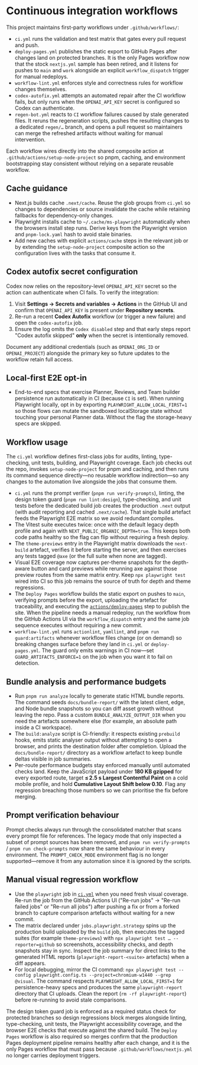 # Continuous integration workflows

This project maintains first-party workflows under `.github/workflows/`:

- `ci.yml` runs the validation and test matrix that gates every pull request and push.
- `deploy-pages.yml` publishes the static export to GitHub Pages after changes land on protected branches. It is the only Pages
  workflow now that the stock `nextjs.yml` sample has been retired, and it listens for pushes to `main` and `work` alongside an
  explicit `workflow_dispatch` trigger for manual redeploys.
- `workflow-lint.yml` enforces style and correctness rules for workflow changes themselves.
- `codex-autofix.yml` attempts an automated repair after the CI workflow fails, but only runs when the `OPENAI_API_KEY` secret is configured so Codex can authenticate.
- `regen-bot.yml` reacts to `CI` workflow failures caused by stale generated files. It reruns the regeneration scripts, pushes the
  resulting changes to a dedicated `regen/…` branch, and opens a pull request so maintainers can merge the refreshed artifacts
  without waiting for manual intervention.

Each workflow wires directly into the shared composite action at `.github/actions/setup-node-project` so pnpm, caching, and environment bootstrapping stay consistent without relying on a separate reusable workflow.

## Cache guidance

- Next.js builds cache `.next/cache`. Reuse the glob groups from `ci.yml` so changes to dependencies or source invalidate the cache while retaining fallbacks for dependency-only changes.
- Playwright installs cache to `~/.cache/ms-playwright` automatically when the browsers install step runs. Derive keys from the Playwright version and `pnpm-lock.yaml` hash to avoid stale binaries.
- Add new caches with explicit `actions/cache` steps in the relevant job or by extending the `setup-node-project` composite action so the configuration lives with the tasks that consume it.

## Codex autofix secret configuration

Codex now relies on the repository-level `OPENAI_API_KEY` secret so the action can authenticate when CI fails. To verify the
integration:

1. Visit **Settings → Secrets and variables → Actions** in the GitHub UI and confirm that `OPENAI_API_KEY` is present under
   **Repository secrets**.
2. Re-run a recent **Codex Autofix** workflow (or trigger a new failure) and open the `codex-autofix` job.
3. Ensure the log omits the `Codex disabled` step and that early steps report "Codex autofix skipped" **only** when the secret
   is intentionally removed.

Document any additional credentials (such as `OPENAI_ORG_ID` or `OPENAI_PROJECT`) alongside the primary key so future updates
to the workflow retain full access.

## Local-first E2E opt-in

- End-to-end specs that exercise Planner, Reviews, and Team builder persistence run automatically in CI (because `CI` is set). When running Playwright locally, opt in by exporting `PLAYWRIGHT_ALLOW_LOCAL_FIRST=1` so those flows can mutate the sandboxed localStorage state without touching your personal Planner data. Without the flag the storage-heavy specs are skipped.

## Workflow usage

The `ci.yml` workflow defines first-class jobs for audits, linting, type-checking, unit tests, building, and Playwright coverage. Each job checks out the repo, invokes `setup-node-project` for pnpm and caching, and then runs its command sequence directly—no reusable workflow indirection—so any changes to the automation live alongside the jobs that consume them.

- `ci.yml` runs the prompt verifier (`pnpm run verify-prompts`), linting, the design token guard (`pnpm run lint:design`), type-checking, and unit tests before the dedicated build job creates the production `.next` output (with audit reporting and cached `.next/cache`). That single build artefact feeds the Playwright E2E matrix so we avoid redundant compiles.
- The Vitest suite executes twice: once with the default legacy depth profile and again with `NEXT_PUBLIC_ORGANIC_DEPTH=true`. This keeps both code paths healthy so the flag can flip without requiring a fresh deploy.
- The `theme-previews` entry in the Playwright matrix downloads the `next-build` artefact, verifies it before starting the server, and then exercises any tests tagged `@axe` (or the full suite when none are tagged).
- Visual E2E coverage now captures per-theme snapshots for the depth-aware button and card previews while rerunning axe against those preview routes from the same matrix entry. Keep `npx playwright test` wired into CI so this job remains the source of truth for depth and theme regressions.
- The `Deploy Pages` workflow builds the static export on pushes to `main`, verifying prompts before the export, uploading the artefact for traceability, and executing the [`actions/deploy-pages`](https://github.com/actions/deploy-pages) step to publish the site. When the pipeline needs a manual redeploy, run the workflow from the GitHub Actions UI via the `workflow_dispatch`
  entry and the same job sequence executes without requiring a new commit.
- `workflow-lint.yml` runs `actionlint`, `yamllint`, and `pnpm run guard:artifacts` whenever workflow files change (or on demand) so breaking changes surface before they land in `ci.yml` or `deploy-pages.yml`. The guard only emits warnings in CI now—set `GUARD_ARTIFACTS_ENFORCE=1` on the job when you want it to fail on detection.

## Bundle analysis and performance budgets

- Run `pnpm run analyze` locally to generate static HTML bundle reports. The command seeds `docs/bundle-report/` with the latest client, edge, and Node bundle snapshots so you can diff asset growth without leaving the repo. Pass a custom `BUNDLE_ANALYZE_OUTPUT_DIR` when you need the artefacts somewhere else (for example, an absolute path inside a CI workspace).
- The `build:analyze` script is CI-friendly: it respects existing `prebuild` hooks, emits static analyser output without attempting to open a browser, and prints the destination folder after completion. Upload the `docs/bundle-report/` directory as a workflow artefact to keep bundle deltas visible in job summaries.
- Per-route performance budgets stay enforced manually until automated checks land. Keep the JavaScript payload under **180 KB gzipped** for every exported route, target **≤ 2.5 s Largest Contentful Paint** on a cold mobile profile, and hold **Cumulative Layout Shift below 0.10**. Flag any regression breaching those numbers so we can prioritise the fix before merging.

## Prompt verification behaviour

Prompt checks always run through the consolidated matcher that scans every prompt file for references. The legacy mode that only inspected a subset of prompt sources has been removed, and `pnpm run verify-prompts` / `pnpm run check-prompts` now share the same behaviour in every environment. The `PROMPT_CHECK_MODE` environment flag is no longer supported—remove it from any automation since it is ignored by the scripts.

## Manual visual regression workflow

- Use the `playwright` job in [`ci.yml`](../.github/workflows/ci.yml) when you need fresh visual coverage. Re-run the job from the GitHub Actions UI ("Re-run jobs" → "Re-run failed jobs" or "Re-run all jobs") after pushing a fix or from a forked branch to capture comparison artefacts without waiting for a new commit.
- The matrix declared under `jobs.playwright.strategy` spins up the production build uploaded by the `build` job, then executes the tagged suites (for example `theme-previews`) with `npx playwright test … --reporter=github` so screenshots, accessibility checks, and depth snapshots stay in sync. Inspect the job summary for direct links to the generated HTML reports (`playwright-report-<suite>` artefacts) when a diff appears.
- For local debugging, mirror the CI command: `npx playwright test --config playwright.config.ts --project=chromium-w1440 --grep @visual`. The command respects `PLAYWRIGHT_ALLOW_LOCAL_FIRST=1` for persistence-heavy specs and produces the same `playwright-report` directory that CI uploads. Clean the report (`rm -rf playwright-report`) before re-running to avoid stale comparisons.

The design token guard job is enforced as a required status check for protected branches so design regressions block merges alongside linting, type-checking, unit tests, the Playwright accessibility coverage, and the browser E2E checks that execute against the shared build. The `Deploy Pages` workflow is also required so merges confirm that the production Pages deployment pipeline remains healthy after each change, and it is the only Pages workflow that must pass because `.github/workflows/nextjs.yml` no longer carries deployment triggers.
